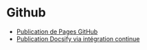 # Github

<!-- generateSubNav -->
* [Publication de Pages GitHub](/contenus/1_presentation/github/pages/)
* [Publication Docsify via intégration continue ](/contenus/1_presentation/github/scriptCI/)
<!-- generateSubNavEnd -->
